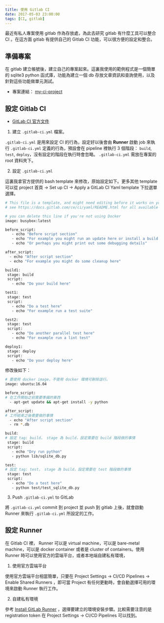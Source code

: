 ```yaml
---
title: 使用 Gitlab CI
date: 2017-05-03 23:00:00
tags: [CI, gitlab]
---
```


最近有私人專案使用 gitlab 作為存放處，為此去研究 gitlab 有什麼工具可以整合 CI 。在這方面 gitlab 有提供自己的 Gitlab CI 功能，可以很方便的設定和整合。

## 準備專案
在 gitlab 建立帳號後，建立自己的專案起來。這裏我使用的範例程式是一個簡單的 sqlite3 python 函式庫，功能為建立一個 db 存放文章資訊和查詢使用，以及針對這些功能做單元測試。

* 專案連結： [my-ci-project](https://gitlab.com/raix852/my-ci-project)

## 設定 Gitlab CI
* [GitLab CI 官方文件](https://docs.gitlab.com/ce/ci/)

1. 建立 `.gitlab-ci.yml` 檔案。

  `.gitlab-ci.yml` 是用來設定 CI 的行為，設定好以後會由 **Runner** 啟動 job 來執行 `.gitlab-ci.yml` 定義的行為，預設會在 pipeline 裡執行 3 個階段： `build`, `test`, `deploy`，沒有設定的階段在執行時會忽略。 `.gitlab-ci.yml` 需放在專案的 root 資料夾下。

2. 設定 `.gitlab-ci.yml`

  這裏我拿官方提供的 bash template 來修改，原始設定如下。更多其他 template 可以從 project 首頁 -> Set up CI -> Apply a GitLab CI Yaml template 下拉選單選擇。

  ```bash
  # This file is a template, and might need editing before it works on your project.
  # see https://docs.gitlab.com/ce/ci/yaml/README.html for all available options

  # you can delete this line if you're not using Docker
  image: busybox:latest

  before_script:
     - echo "Before script section"
     - echo "For example you might run an update here or install a build dependency"
     - echo "Or perhaps you might print out some debugging details"

  after_script:
    - echo "After script section"
    - echo "For example you might do some cleanup here"

  build1:
   stage: build
   script:
     - echo "Do your build here"

  test1:
   stage: test
   script:
     - echo "Do a test here"
     - echo "For example run a test suite"

  test2:
   stage: test
   script:
     - echo "Do another parallel test here"
     - echo "For example run a lint test"

  deploy1:
   stage: deploy
   script:
     - echo "Do your deploy here"
  ```

  修改後如下：

  ```bash
  # 要使用 docker image，不使用 docker 環境可刪除這行。
  image: ubuntu:16.04

  before_script:
  # 在工作開始之前需要準備的東西
    - apt-get update && apt-get install -y python

  after_script:
  # 工作結束之後需要做的事情
    - echo "After script section"
    - rm *.db

  build:
  # 設定 tag: build， stage 為 build，設定需要在 build 階段做的事情
   stage: build
   script:
     - echo "Dry run python"
     - python lib/sqlite_db.py

  test:
  # 設定 tag: test， stage 為 build，設定需要在 test 階段做的事情
   stage: test
   script:
     - echo "Do a test here"
     - python test/test_sqlite_db.py

  ```

3. Push `.gitlab-ci.yml` to GitLab

  將 `.gitlab-ci.yml` commit 到 project 並 push 到 gitlab 上後，就會啟動 Runner 來執行 `.gitlab-ci.yml` 所設定的工作。

## 設定 Runner
在 Gitlab CI 裡， Runner 可以是 virtual machine，可以是 bare-metal machine，可以是 docker container 或者是 cluster of containers。使用 Runner 時可以使用官方的雲端平台，或者本地端自建私有環境，

1. 使用官方雲端平台

  使用官方雲端平台相當簡單，只要在 Project Settings -> CI/CD Pipelines -> Enable Shared Runners ，即可當 Project 有任何更動時，會自動選擇可用的環境來啟動 Runner 執行工作。

2. 自建私有環境

  參考 [Install GitLab Runner](https://docs.gitlab.com/runner/install/) ，選擇要建立的環境安裝步驟。比較需要注意的是 registration token 在 Project Settings -> CI/CD Pipelines 可以找到。
